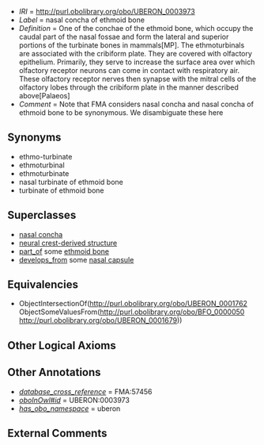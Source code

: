  * *IRI* = http://purl.obolibrary.org/obo/UBERON_0003973
 * *Label* = nasal concha of ethmoid bone
 * *Definition* = One of the conchae of the ethmoid bone, which occupy the caudal part of the nasal fossae and form the lateral and superior portions of the turbinate bones in mammals[MP]. The ethmoturbinals are associated with the cribiform plate.  They are covered with olfactory epithelium.  Primarily, they serve to increase the surface area over which olfactory receptor neurons can come in contact with respiratory air.  These olfactory receptor nerves then synapse with the mitral cells of the olfactory lobes through the cribiform plate in the manner described above[Palaeos]
 * *Comment* = Note that FMA considers nasal concha and nasal concha of ethmoid bone to be synonymous. We disambiguate these here

## Synonyms

 * ethmo-turbinate
 * ethmoturbinal
 * ethmoturbinate
 * nasal turbinate of ethmoid bone
 * turbinate of ethmoid bone

## Superclasses

 * [nasal concha](../../UBERON/62/UBERON_0001762.md)
 * [neural crest-derived structure](../../UBERON/13/UBERON_0010313.md)
 * [part_of](../../BFO/50/BFO_0000050.md) some [ethmoid bone](../../UBERON/79/UBERON_0001679.md)
 * [develops_from](../../RO/02/RO_0002202.md) some [nasal capsule](../../UBERON/32/UBERON_0006332.md)

## Equivalencies

 * ObjectIntersectionOf(<http://purl.obolibrary.org/obo/UBERON_0001762> ObjectSomeValuesFrom(<http://purl.obolibrary.org/obo/BFO_0000050> <http://purl.obolibrary.org/obo/UBERON_0001679>))

## Other Logical Axioms


## Other Annotations

 * *[database_cross_reference](../../ef/oboInOwl#hasDbXref.md)* = FMA:57456
 * *[oboInOwl#id](../../id/oboInOwl#id.md)* = UBERON:0003973
 * *[has_obo_namespace](../../ce/oboInOwl#hasOBONamespace.md)* = uberon

## External Comments

